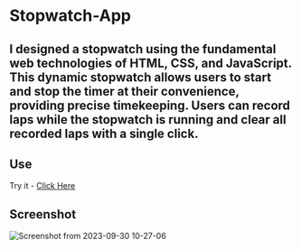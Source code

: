 # Stopwatch-App

## I designed a stopwatch using the fundamental web technologies of HTML, CSS, and JavaScript. This dynamic stopwatch allows users to start and stop the timer at their convenience, providing precise timekeeping. Users can record laps while the stopwatch is running and clear all recorded laps with a single click. 

## Use
Try it - [Click Here]()

## Screenshot
![Screenshot from 2023-09-30 10-27-06](https://github.com/nitish312/Rock-Paper-Scissor-Game/assets/94921807/dcdea516-bb3e-4a3a-abb5-bd2ac6dfebff)
